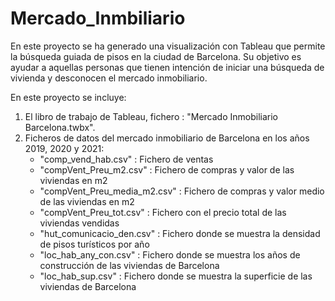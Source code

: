 # Mercado_Inmbiliario
En este proyecto se ha generado una visualización con Tableau que permite la búsqueda guiada de pisos en la 
ciudad de Barcelona. Su objetivo es ayudar a aquellas personas que tienen intención de iniciar una búsqueda de vivienda
y desconocen el mercado inmobiliario.

En este proyecto se incluye: 
1) El libro de trabajo de Tableau, fichero : "Mercado Inmobiliario Barcelona.twbx".
2) Ficheros de datos del mercado inmobiliario de Barcelona en los años 2019, 2020 y 2021:
   * "comp_vend_hab.csv"          : Fichero de ventas
   * "compVent_Preu_m2.csv"       : Fichero de compras y valor de las viviendas en m2
   * "compVent_Preu_media_m2.csv" : Fichero de compras y valor medio de las viviendas en m2
   * "compVent_Preu_tot.csv"      : Fichero con el precio total de las viviendas vendidas   
   * "hut_comunicacio_den.csv"    : Fichero donde se muestra la densidad de pisos turísticos por año
   * "loc_hab_any_con.csv"        : Fichero donde se muestra los años de construcción de las viviendas de Barcelona  
   * "loc_hab_sup.csv"            : Fichero donde se muestra la superficie de las viviendas de Barcelona
     
